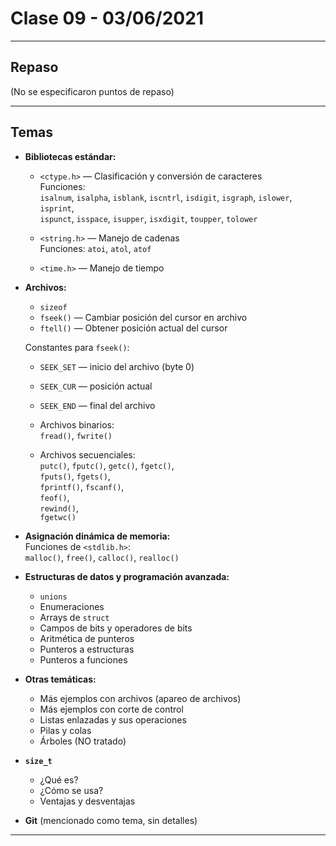 # Clase 09 - 03/06/2021

---

## Repaso

(No se especificaron puntos de repaso)

---

## Temas

- **Bibliotecas estándar:**

  - `<ctype.h>` — Clasificación y conversión de caracteres  
    Funciones:  
    `isalnum`, `isalpha`, `isblank`, `iscntrl`, `isdigit`, `isgraph`, `islower`, `isprint`,  
    `ispunct`, `isspace`, `isupper`, `isxdigit`, `toupper`, `tolower`

  - `<string.h>` — Manejo de cadenas  
    Funciones: `atoi`, `atol`, `atof`

  - `<time.h>` — Manejo de tiempo

- **Archivos:**

  - `sizeof`  
  - `fseek()` — Cambiar posición del cursor en archivo  
  - `ftell()` — Obtener posición actual del cursor  

  Constantes para `fseek()`:
  - `SEEK_SET` — inicio del archivo (byte 0)  
  - `SEEK_CUR` — posición actual  
  - `SEEK_END` — final del archivo

  - Archivos binarios:  
    `fread()`, `fwrite()`

  - Archivos secuenciales:  
    `putc()`, `fputc()`, `getc()`, `fgetc()`,  
    `fputs()`, `fgets()`,  
    `fprintf()`, `fscanf()`,  
    `feof()`,  
    `rewind()`,  
    `fgetwc()`

- **Asignación dinámica de memoria:**  
  Funciones de `<stdlib.h>`:  
  `malloc()`, `free()`, `calloc()`, `realloc()`

- **Estructuras de datos y programación avanzada:**  
  - `unions`  
  - Enumeraciones  
  - Arrays de `struct`  
  - Campos de bits y operadores de bits  
  - Aritmética de punteros  
  - Punteros a estructuras  
  - Punteros a funciones

- **Otras temáticas:**  
  - Más ejemplos con archivos (apareo de archivos)  
  - Más ejemplos con corte de control  
  - Listas enlazadas y sus operaciones  
  - Pilas y colas  
  - Árboles (NO tratado)

- **`size_t`**  
  - ¿Qué es?  
  - ¿Cómo se usa?  
  - Ventajas y desventajas

- **Git** (mencionado como tema, sin detalles)

---
